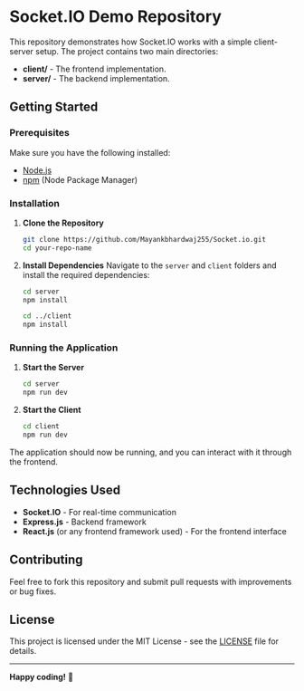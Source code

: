 # Socket.IO Demo Repository

This repository demonstrates how Socket.IO works with a simple client-server setup. The project contains two main directories:

- **client/** - The frontend implementation.
- **server/** - The backend implementation.

## Getting Started

### Prerequisites
Make sure you have the following installed:
- [Node.js](https://nodejs.org/)
- [npm](https://www.npmjs.com/) (Node Package Manager)

### Installation

1. **Clone the Repository**
   ```sh
   git clone https://github.com/Mayankbhardwaj255/Socket.io.git
   cd your-repo-name
   ```

2. **Install Dependencies**
   Navigate to the `server` and `client` folders and install the required dependencies:

   ```sh
   cd server
   npm install
   ```
   
   ```sh
   cd ../client
   npm install
   ```

### Running the Application

1. **Start the Server**
   ```sh
   cd server
   npm run dev
   ```

2. **Start the Client**
   ```sh
   cd client
   npm run dev
   ```

The application should now be running, and you can interact with it through the frontend.

## Technologies Used
- **Socket.IO** - For real-time communication
- **Express.js** - Backend framework
- **React.js** (or any frontend framework used) - For the frontend interface

## Contributing
Feel free to fork this repository and submit pull requests with improvements or bug fixes.

## License
This project is licensed under the MIT License - see the [LICENSE](LICENSE) file for details.

---
**Happy coding!** 🚀

